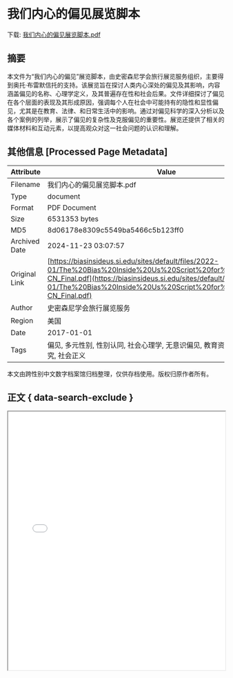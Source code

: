 # 我们内心的偏见展览脚本

<!-- tcd_download_link -->
下载: <a href="../我们内心的偏见展览脚本.pdf" download>我们内心的偏见展览脚本.pdf</a>
<!-- tcd_download_link_end -->

## 摘要

<!-- tcd_abstract -->
本文件为“我们内心的偏见”展览脚本，由史密森尼学会旅行展览服务组织，主要得到奥托·布雷默信托的支持。该展览旨在探讨人类内心深处的偏见及其影响，内容涵盖偏见的名称、心理学定义，及其普遍存在性和社会后果。文件详细探讨了偏见在各个层面的表现及其形成原因，强调每个人在社会中可能持有的隐性和显性偏见，尤其是在教育、法律、和日常生活中的影响。通过对偏见科学的深入分析以及各个案例的列举，展示了偏见的复杂性及克服偏见的重要性。展览还提供了相关的媒体材料和互动元素，以提高观众对这一社会问题的认识和理解。

<!-- tcd_abstract_end -->

## 其他信息 [Processed Page Metadata]

| Attribute       | Value                                  |
|-----------------|----------------------------------------|
| Filename        | 我们内心的偏见展览脚本.pdf                             |
| Type            | document                                 |
| Format          | PDF Document                               |
| Size            | 6531353 bytes                           |
| MD5             | 8d06178e8309c5549ba5466c5b123ff0                                  |
| Archived Date   | 2024-11-23 03:07:57                             |
| Original Link   | [https://biasinsideus.si.edu/sites/default/files/2022-01/The%20Bias%20Inside%20Us%20Script%20for%20translation_zh-CN_Final.pdf](https://biasinsideus.si.edu/sites/default/files/2022-01/The%20Bias%20Inside%20Us%20Script%20for%20translation_zh-CN_Final.pdf)                         |
| Author          | 史密森尼学会旅行展览服务                               |
| Region          | 美国                               |
| Date            | 2017-01-01                                 |
| Tags            | 偏见, 多元性别, 性别认同, 社会心理学, 无意识偏见, 教育资源, LGBTQ, 酷儿研究, 社会正义                                 |

本文由跨性别中文数字档案馆归档整理，仅供存档使用。版权归原作者所有。


## 正文 { data-search-exclude }

<!-- tcd_main_text -->
<iframe src="../我们内心的偏见展览脚本.pdf" width="100%" height="600px">
    <p>无法显示PDF，请下载查看。</p>
</iframe>
<!-- tcd_main_text_end -->


